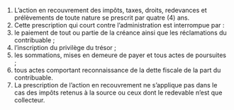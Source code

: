 1) L’action en recouvrement des impôts, taxes, droits, redevances et prélèvements de toute nature se prescrit par quatre (4) ans.
2) Cette prescription qui court contre l’administration est interrompue par :
1) le paiement de tout ou partie de la créance ainsi que les réclamations du
contribuable ;
2) l’inscription du privilège du trésor ;
2) les sommations, mises en demeure de payer et tous actes de poursuites ;
2) tous actes comportant reconnaissance de la dette fiscale de la part du
contribuable.
3) La prescription de l’action en recouvrement ne s’applique pas dans le cas des
impôts retenus à la source ou ceux dont le redevable n’est que collecteur.